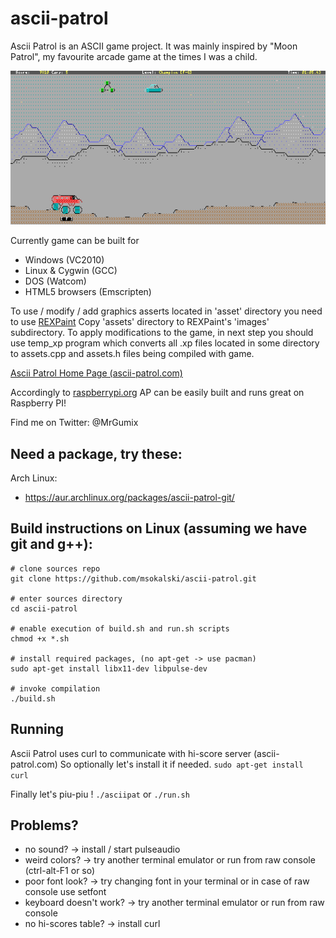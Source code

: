# ascii-patrol
Ascii Patrol is an ASCII game project. It was mainly inspired by "Moon Patrol", my favourite arcade game at the times I was a child.

![Ascii Patrol](./ascii-patrol.gif)

Currently game can be built for 
- Windows (VC2010)
- Linux & Cygwin (GCC)
- DOS (Watcom) 
- HTML5 browsers (Emscripten)

To use / modify / add graphics asserts located in 'asset' directory you need to use [REXPaint](http://gridsagegames.com/rexpaint)
Copy 'assets' directory to REXPaint's 'images' subdirectory. To apply modifications to the game, in next step you should use
temp_xp program which converts all .xp files located in some directory to assets.cpp and assets.h files being compiled with game. 

[Ascii Patrol Home Page (ascii-patrol.com)](http://ascii-patrol.com)

Accordingly to [raspberrypi.org](https://www.raspberrypi.org/forums/viewtopic.php?f=78&t=188406)
AP can be easily built and runs great on Raspberry PI!

Find me on Twitter: @MrGumix


## Need a package, try these:
Arch Linux:
- https://aur.archlinux.org/packages/ascii-patrol-git/

## Build instructions on Linux (assuming we have git and g++):
```
# clone sources repo
git clone https://github.com/msokalski/ascii-patrol.git

# enter sources directory
cd ascii-patrol

# enable execution of build.sh and run.sh scripts
chmod +x *.sh

# install required packages, (no apt-get -> use pacman)
sudo apt-get install libx11-dev libpulse-dev

# invoke compilation
./build.sh
```
## Running
Ascii Patrol uses curl to communicate with hi-score server (ascii-patrol.com)
So optionally let's install it if needed.
`sudo apt-get install curl`

Finally let's piu-piu !
`./asciipat`
or
`./run.sh`

## Problems?
- no sound? -> install / start pulseaudio
- weird colors? -> try another terminal emulator or run from raw console (ctrl-alt-F1 or so)
- poor font look? -> try changing font in your terminal or in case of raw console use setfont
- keyboard doesn't work? -> try another terminal emulator or run from raw console
- no hi-scores table? -> install curl




